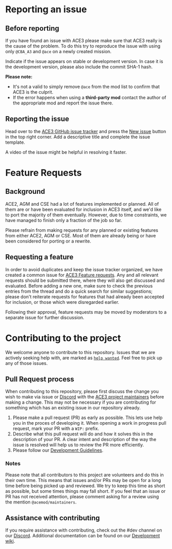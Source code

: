 # Reporting an issue

## Before reporting

If you have found an issue with ACE3 please make sure that ACE3 really is the cause of the problem. To do this try to reproduce the issue with using only `@CBA_A3` and `@ace` on a newly created mission.

Indicate if the issue appears on stable or development version. In case it is the development version, please also include the commit SHA-1 hash.

**Please note:**
- It's not a valid to simply remove <code>@ace</code> from the mod list to confirm that ACE3 is the culprit.
- If the error happens when using a <b>third-party mod</b> contact the author of the appropriate mod and report the issue there.

## Reporting the issue

Head over to the [ACE3 GitHub issue tracker](https://github.com/acemod/ACE3/issues) and press the [New issue](https://github.com/acemod/ACE3/issues/new) button in the top right corner. Add a descriptive title and complete the issue template.

A video of the issue might be helpful in resolving it faster.

# Feature Requests

## Background
ACE2, AGM and CSE had a lot of features implemented or planned. All of them are or have been evaluated for inclusion in ACE3 itself, and we'd like to port the majority of them eventually. However, due to time constraints, we have managed to finish only a fraction of the job so far.

Please refrain from making requests for any planned or existing features from either ACE2, AGM or CSE. Most of them are already being or have been considered for porting or a rewrite.

## Requesting a feature
In order to avoid duplicates and keep the issue tracker organized, we have created a common issue for [ACE3 Feature requests](https://github.com/acemod/ACE3/issues/3594). Any and all relevant requests should be submitted there, where they will also get discussed and evaluated. Before adding a new one, make sure to check the previous entries from the thread and do a quick search for similar suggestions; please don't reiterate requests for features that had already been accepted for inclusion, or those which were disregarded earlier.

Following their approval, feature requests may be moved by moderators to a separate issue for further discussion.

# Contributing to the project

We welcome anyone to contribute to this repository. Issues that we are actively seeking help with, are marked as [`help wanted`](https://github.com/acemod/ACE3/issues?q=is%3Aopen+is%3Aissue+label%3A%22help+wanted%22). Feel free to pick up any of those issues.

## Pull Request process

When contributing to this repository, please first discuss the change you wish to make via issue or [Discord](https://acemod.org/discord) with the [ACE3 project maintainers](https://ace3.acemod.org/team.html) before making a change. This may not be necessary if you are contributing for something which has an existing issue in our repository already.

1. Please make a pull request (PR) as early as possible. This lets use help you in the proces of developing it. When opening a work in progress pull request, mark your PR with a `WIP:` prefix.
2. Describe what this pull request will do and how it solves this in the description of your PR. A clear intent and description of the way the issue is resolved will help us to review the PR more efficiently.
3. Please follow our [Development Guidelines](https://ace3.acemod.org/wiki/development/). 


### Notes

Please note that all contributors to this project are volunteers and do this in their own time. This means that issues and/or PRs may be open for a long time before being picked up and reviewed. We try to keep this time as short as possible, but some times things may fall short. If you feel that an issue or PR has not received attention, please comment asking for a review using the mention `@acemod/maintainers`. 

## Assistance with contributing

If you require assistance with contributing, check out the #dev channel on our [Discord](https://acemod.org/discord). Additional documentation can be found on our [Development wiki](https://ace3.acemod.org/wiki/development/).
